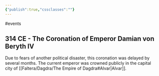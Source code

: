 ```yaml
---
{"publish":true,"cssclasses":""}
---
```


#events
## 314 CE - The Coronation of Emperor Damian von Beryth IV 
Due to fears of another political disaster, this coronation was delayed by several months. The current emperor was crowned publicly in the capital city of [[Faltera/Dagdra/The Empire of Dagdra#Alvar\|Alvar]].